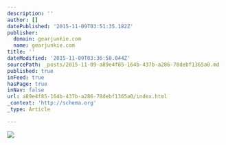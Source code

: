 ```yaml
---
description: ''
author: []
datePublished: '2015-11-09T03:51:35.182Z'
publisher:
  domain: gearjunkie.com
  name: gearjunkie.com
title: ''
dateModified: '2015-11-09T03:36:58.044Z'
sourcePath: _posts/2015-11-09-a89e4f85-164b-437b-a286-78debf1365a0.md
published: true
inFeed: true
hasPage: true
inNav: false
url: a89e4f85-164b-437b-a286-78debf1365a0/index.html
_context: 'http://schema.org'
_type: Article

---
```

![](http://images.gearjunkie.com/uploads/2015/10/James-Bond-Fat-Bike.jpg)